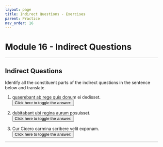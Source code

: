 ```yaml
---
layout: page
title: Indirect Questions - Exercises
parent: Practice
nav_order: 16
---
```


# Module 16 - Indirect Questions

***

## Indirect Questions

Identify all the constituent parts of the indirect questions in the sentence below and translate.

1. quaerebant ab rege quis donum ei dedisset.  
<button onclick="toggleDisplay('prac1')">Click here to toggle the answer:</button> <span style="display: none;" id="prac1">"quaerebant = verb of the head, quis = interrogative (and subject), dedisset = subjunctive verb; They were asking the king who had given the gift to him."</span>

2. dubitabant ubi regina aurum posuisset.  
<button onclick="toggleDisplay('prac2')">Click here to toggle the answer:</button> <span style="display: none;" id="prac2">"dubitabant = verb of the head, ubi = interrogative, regina = subject, posuisset = subjunctive verb; They were unsure when the queen had put the gold."</span>

3. Cur Cicero carmina scribere velit exponam.  
<button onclick="toggleDisplay('prac3')">Click here to toggle the answer:</button> <span style="display: none;" id="prac3">"exponam = verb of the head, cur = interrogative, Cicero = subject, velit = subjunctive verb; I will explain why Cicero wants to write poetry."</span>

***

<script>
function toggleDisplay(id) {
  const el = document.getElementById(id);
  el.style.display = el.style.display === 'none' ? 'inline' : 'none';
}
</script>
